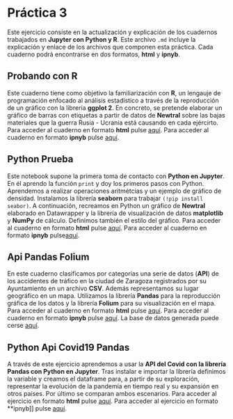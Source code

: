 # Práctica 3 
Este ejercicio consiste en la actualización y explicación de los cuadernos trabajados en **Jupyter con Python y R**. Este archivo `.md` incluye la explicación y enlace de los archivos que componen esta práctica. Cada cuaderno podrá encontrarse en dos formatos, **html** y **ipnyb**.
## Probando con R
Este cuaderno tiene como objetivo la familiarización con **R**, un lengauje de programación enfocado al análisis estadístico a través de la reproducción de un gráfico con la librería **ggplot 2**. En concreto, se pretende elaborar un gráfico de barras con etiquetas a partir de datos de **Newtral** sobre las bajas materiales que la guerra Rusia - Ucrania está causando en cada ejércirto.
Para acceder al cuaderno en formato **html** pulse [aquí](https://github.com/Pontedatos/teresa-lopez-lopez/blob/main/probando-con-r.html).
Para acceder al cuaderno en formato **ipnyb** pulse [aquí](https://github.com/Pontedatos/teresa-lopez-lopez/blob/main/probando-con-r.ipynb).
## Python Prueba 
Este notebook supone la primera toma de contacto con **Python en Jupyter**. En él aprendo la función `print` y doy los primeros pasos con Python. Aprendemos a realizar operaciones aritmétcias y un ejemplo de gráfico de densidad. Instalamos la librería **seaborn** para trabajar `(!pip install seabor)`. A continuación, recreamos en Python un gráfico de **Newtral** elaborado en Datawrapper y la librería de visualización de datos **matplotlib** y **NumPy** de cálculo. Definimos también el estilo del gráfico. 
Para acceder al cuaderno en formato **html** pulse [aquí](https://github.com/Pontedatos/teresa-lopez-lopez/blob/main/python-prueba.html).
Para acceder al cuaderno en formato **ipnyb** pulse[aquí](https://github.com/Pontedatos/teresa-lopez-lopez/blob/main/python-prueba.ipynb).
## Api Pandas Folium 
En este cuaderno clasificamos por categorías una serie de datos (**API**) de los accidentes de tráfico en la ciudad de Zaragoza registrados por su Ayuntamiento en un archivo **CSV**. Además representamos su lugar geográfico en un mapa. Utilizamos la librería **Pandas** para la reproducción gráfica de los datos y la librería **Folium** para su visualización en el mapa. 
Para acceder al cuaderno en formato **html** pulse [aquí](https://github.com/Pontedatos/teresa-lopez-lopez/blob/main/api-pandas-folium.html).
Para acceder al cuaderno en formato **ipnyb** pulse [aquí](https://github.com/Pontedatos/teresa-lopez-lopez/blob/main/api-pandas-folium.ipynb).
La base de datos generada puede cerse [aquí](https://github.com/Pontedatos/teresa-lopez-lopez/blob/main/archivo-datos-practica-3.csv).
## Python Api Covid19 Pandas
A través de este ejercicio aprendemos a usar la **API del Covid con la librería Pandas con Python en Jupyter**. Tras instalar e importar la librería definimos la variable y creamos el dataframe para, a partir de su exploración, representar la evolución de la pandemia en tiempo real y su expansión en otros países. Por último se comparan ambos escenarios.
Para acceder al ejercicio en formato **html** pulse [aquí](https://github.com/Pontedatos/teresa-lopez-lopez/blob/main/python-api-covid19-pandas.html).
Para acceder al ejercicio en formato **ipnyb]] pulse [aquí](https://github.com/Pontedatos/teresa-lopez-lopez/blob/main/python-api-covid19-pandas.ipnyb).
